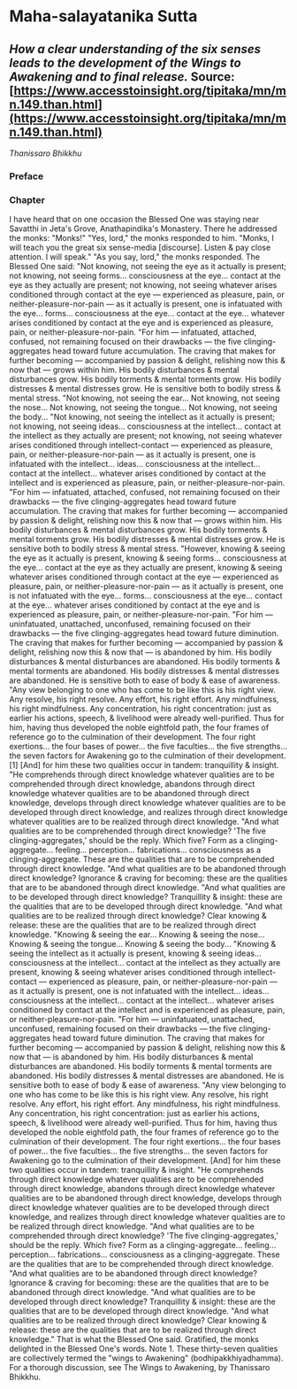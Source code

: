# Maha-salayatanika Sutta
*How a clear understanding of the six senses leads to the development of the Wings to Awakening and to final release.*
Source: [https://www.accesstoinsight.org/tipitaka/mn/mn.149.than.html](https://www.accesstoinsight.org/tipitaka/mn/mn.149.than.html)
---
*Thanissaro Bhikkhu*
### Preface
### Chapter
I have heard that on one occasion the Blessed One was staying near Savatthi in Jeta's Grove, Anathapindika's Monastery. There he addressed the monks: "Monks!"
"Yes, lord," the monks responded to him.
"Monks, I will teach you the great six sense-media [discourse]. Listen & pay close attention. I will speak."
"As you say, lord," the monks responded.
The Blessed One said: "Not knowing, not seeing the eye as it actually is present; not knowing, not seeing forms... consciousness at the eye... contact at the eye as they actually are present; not knowing, not seeing whatever arises conditioned through contact at the eye — experienced as pleasure, pain, or neither-pleasure-nor-pain — as it actually is present, one is infatuated with the eye... forms... consciousness at the eye... contact at the eye... whatever arises conditioned by contact at the eye and is experienced as pleasure, pain, or neither-pleasure-nor-pain.
"For him — infatuated, attached, confused, not remaining focused on their drawbacks — the five clinging-aggregates head toward future accumulation. The craving that makes for further becoming — accompanied by passion & delight, relishing now this & now that — grows within him. His bodily disturbances & mental disturbances grow. His bodily torments & mental torments grow. His bodily distresses & mental distresses grow. He is sensitive both to bodily stress & mental stress.
"Not knowing, not seeing the ear... Not knowing, not seeing the nose... Not knowing, not seeing the tongue... Not knowing, not seeing the body...
"Not knowing, not seeing the intellect as it actually is present; not knowing, not seeing ideas... consciousness at the intellect... contact at the intellect as they actually are present; not knowing, not seeing whatever arises conditioned through intellect-contact — experienced as pleasure, pain, or neither-pleasure-nor-pain — as it actually is present, one is infatuated with the intellect... ideas... consciousness at the intellect... contact at the intellect... whatever arises conditioned by contact at the intellect and is experienced as pleasure, pain, or neither-pleasure-nor-pain.
"For him — infatuated, attached, confused, not remaining focused on their drawbacks — the five clinging-aggregates head toward future accumulation. The craving that makes for further becoming — accompanied by passion & delight, relishing now this & now that — grows within him. His bodily disturbances & mental disturbances grow. His bodily torments & mental torments grow. His bodily distresses & mental distresses grow. He is sensitive both to bodily stress & mental stress.
"However, knowing & seeing the eye as it actually is present, knowing & seeing forms... consciousness at the eye... contact at the eye as they actually are present, knowing & seeing whatever arises conditioned through contact at the eye — experienced as pleasure, pain, or neither-pleasure-nor-pain — as it actually is present, one is not infatuated with the eye... forms... consciousness at the eye... contact at the eye... whatever arises conditioned by contact at the eye and is experienced as pleasure, pain, or neither-pleasure-nor-pain.
"For him — uninfatuated, unattached, unconfused, remaining focused on their drawbacks — the five clinging-aggregates head toward future diminution. The craving that makes for further becoming — accompanied by passion & delight, relishing now this & now that — is abandoned by him. His bodily disturbances & mental disturbances are abandoned. His bodily torments & mental torments are abandoned. His bodily distresses & mental distresses are abandoned. He is sensitive both to ease of body & ease of awareness.
"Any view belonging to one who has come to be like this is his right view. Any resolve, his right resolve. Any effort, his right effort. Any mindfulness, his right mindfulness. Any concentration, his right concentration: just as earlier his actions, speech, & livelihood were already well-purified. Thus for him, having thus developed the noble eightfold path, the four frames of reference go to the culmination of their development. The four right exertions... the four bases of power... the five faculties... the five strengths... the seven factors for Awakening go to the culmination of their development.[1] [And] for him these two qualities occur in tandem: tranquillity & insight.
"He comprehends through direct knowledge whatever qualities are to be comprehended through direct knowledge, abandons through direct knowledge whatever qualities are to be abandoned through direct knowledge, develops through direct knowledge whatever qualities are to be developed through direct knowledge, and realizes through direct knowledge whatever qualities are to be realized through direct knowledge.
"And what qualities are to be comprehended through direct knowledge? 'The five clinging-aggregates,' should be the reply. Which five? Form as a clinging-aggregate... feeling... perception... fabrications... consciousness as a clinging-aggregate. These are the qualities that are to be comprehended through direct knowledge.
"And what qualities are to be abandoned through direct knowledge? Ignorance & craving for becoming: these are the qualities that are to be abandoned through direct knowledge.
"And what qualities are to be developed through direct knowledge? Tranquillity & insight: these are the qualities that are to be developed through direct knowledge.
"And what qualities are to be realized through direct knowledge? Clear knowing & release: these are the qualities that are to be realized through direct knowledge.
"Knowing & seeing the ear... Knowing & seeing the nose... Knowing & seeing the tongue... Knowing & seeing the body...
"Knowing & seeing the intellect as it actually is present, knowing & seeing ideas... consciousness at the intellect... contact at the intellect as they actually are present, knowing & seeing whatever arises conditioned through intellect-contact — experienced as pleasure, pain, or neither-pleasure-nor-pain — as it actually is present, one is not infatuated with the intellect... ideas... consciousness at the intellect... contact at the intellect... whatever arises conditioned by contact at the intellect and is experienced as pleasure, pain, or neither-pleasure-nor-pain.
"For him — uninfatuated, unattached, unconfused, remaining focused on their drawbacks — the five clinging-aggregates head toward future diminution. The craving that makes for further becoming — accompanied by passion & delight, relishing now this & now that — is abandoned by him. His bodily disturbances & mental disturbances are abandoned. His bodily torments & mental torments are abandoned. His bodily distresses & mental distresses are abandoned. He is sensitive both to ease of body & ease of awareness.
"Any view belonging to one who has come to be like this is his right view. Any resolve, his right resolve. Any effort, his right effort. Any mindfulness, his right mindfulness. Any concentration, his right concentration: just as earlier his actions, speech, & livelihood were already well-purified. Thus for him, having thus developed the noble eightfold path, the four frames of reference go to the culmination of their development. The four right exertions... the four bases of power... the five faculties... the five strengths... the seven factors for Awakening go to the culmination of their development. [And] for him these two qualities occur in tandem: tranquillity & insight.
"He comprehends through direct knowledge whatever qualities are to be comprehended through direct knowledge, abandons through direct knowledge whatever qualities are to be abandoned through direct knowledge, develops through direct knowledge whatever qualities are to be developed through direct knowledge, and realizes through direct knowledge whatever qualities are to be realized through direct knowledge.
"And what qualities are to be comprehended through direct knowledge? 'The five clinging-aggregates,' should be the reply. Which five? Form as a clinging-aggregate... feeling... perception... fabrications... consciousness as a clinging-aggregate. These are the qualities that are to be comprehended through direct knowledge.
"And what qualities are to be abandoned through direct knowledge? Ignorance & craving for becoming: these are the qualities that are to be abandoned through direct knowledge.
"And what qualities are to be developed through direct knowledge? Tranquillity & insight: these are the qualities that are to be developed through direct knowledge.
"And what qualities are to be realized through direct knowledge? Clear knowing & release: these are the qualities that are to be realized through direct knowledge."
That is what the Blessed One said. Gratified, the monks delighted in the Blessed One's words.
Note
1.
These thirty-seven qualities are collectively termed the "wings to Awakening" (bodhipakkhiyadhamma). For a thorough discussion, see The Wings to Awakening, by Thanissaro Bhikkhu.